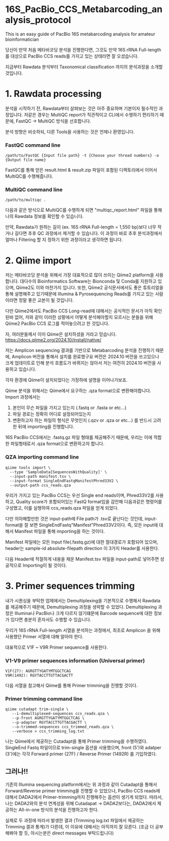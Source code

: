 # 16S_PacBio_CCS_Metabarcoding_analysis_protocol
This is an easy guide of PacBio 16S metabarcoding analysis for amateur bioinformatician

당신이 만약 처음 메타바코딩 분석을 진행한다면, 그것도 만약 16S rRNA Full-length를 대상으로 PacBio CCS reads를 가지고 있는 상태라면 잘 오셨습니다.

지금부터 Rawdata 분석부터 Taxonomical classification 까지의 분석과정을 소개할 것입니다.

# 1. Rawdata processing
분석을 시작하기 전, Rawdata부터 살펴보는 것은 아주 중요하며 기본이자 필수적인 과정입니다.
저같은 경우는 MultiQC report가 직관적이고 CLI에서 수행하기 편리하기 때문에, FastQC -> MultiQC 방식을 선호합니다.

분석 방향은 비슷하되, 다른 Tools을 사용하는 것은 언제나 환영입니다.

### FastQC command line
```Linux command
/path/to/FastQC {Input file path} -t {Choose your thread numbers} -o {Output file name}
```
FastQC를 통해 얻은 result.html & result.zip 파일이 포함된 디렉토리에서 이어서 MultiQC를 수행해줍니다.

### MultiQC command line
```Linux command
/path/to/multiqc .
```

다음과 같은 방식으로 MultiQC를 수행하게 되면 "multiqc_report.html" 파일을 통해 나의 Rawdata 정보를 확인할 수 있습니다.

만약, Rawdata가 원하는 길이 (ex. 16S rRNA Full-length = 1,550 bp)보다 너무 작거나 길다면 추후 QC 과정에서 제거할 수 있습니다.
이 과정이 바로 추후 분석과정에서 얼마나 Filtering 할 지 정하기 위한 과정이라고 생각하면 됩니다.


# 2. Qiime import
저는 메타바코딩 분석을 위해서 가장 대표적으로 많이 쓰이는 Qiime2 platform을 사용합니다.
대다수의 Bioinformatics Software는 Bionconda 및 Conda를 지원하고 있으며, Qiime2도 이와 마찬가지 입니다.
또한, Qiime2 공식문서에서도 좋은 튜토리얼을 통해 설명해주고 있기때문에 Illumina & Pyrosequencing Reads를 가지고 있는 사람이라면 정말 좋은 교본이 될 것입니다.

다만 Qiime2에서도 PacBio CCS Long-read에 대해서는 공식적인 문서가 아직 확인된바 없어, 저와 같이 이러한 상황에서 어떻게 분석해야할지 모르시는 분들을 위해 Qiime2 PacBio CCS 로그를 적어놓으려고 한 것입니다.

자, 여러분들께서 이미 Qiime은 설치하셨을 거라고 믿습니다.
https://docs.qiime2.org/2024.10/install/native/

저는 Amplicon sequencing 결과를 기반으로 Metabarcoding 분석을 진행하기 때문에, Amplicon 버전을 통해서 설치를 완료했구요 버전은 2024.10 버전을 쓰고있으나 크게 업데이트로 인해 분석 흐름도가 바뀌지는 않아서 저는 여전히 2024.10 버전을 사용하고 있습니다.

각자 환경에 Qiime이 설치되었다는 가정하에 설명을 이어나가보죠.

Qiime 분석을 위해서는 Qiime에서 요구하는 .qza format으로 변환해야합니다.
Import 과정에서는 
   1. 본인이 무슨 파일을 가지고 있는지 (.fastq or .fasta or etc...)
   2. 파일 경로는 정확히 어디로 설정되어있는지
   3. 변환하고자 하는 파일의 형식은 무엇인지 (.qzv or .qza or etc...)
를 반드시 고려한 뒤에 importing을 진행합니다.

16S PacBio CCS에서는 .fastq.gz 파일 형태를 제공해주기 때문에, 우리는 이에 적합한 파일형태로서 .qza format으로 변환하고자 합니다.


### QZA importing command line
```Linux command
qiime tools import \
  --type 'SampleData[SequencesWithQuality]' \
  --input-path manifest.tsv \
  --input-format SingleEndFastqManifestPhred33V2 \
  --output-path ccs_reads.qza
```
우리가 가지고 있는 PacBio CCS는 우선 Single end reads이며, Phred33V2를 사용하고, Quality score가 포함되어있는 FastQ format임을 감안해 다음과같은 명령어를 구성했고, 이를 실행하여 ccs_reads.qza 파일을 얻게 되었다.

다만 의아해할만한 것은 input-path에 File path가 .tsv로 끝난다는 것인데, input-format을 잘 보면 SingleEndFastq"Manifest"Phred33V2이다.
즉, 모든 input에 대해서 Manifest 파일을 통해 importing을 하는 것이다.

Manifest 파일에는 모든 Input file(.fastq.gz)에 대한 절대경로가 포함되어 있으며, 
header는
sample-id   absolute-filepath   direction
이 3가지 Header를 사용한다.

다음 Header에 적절하게 내용을 채운 Manifest.tsv 파일을 input-path로 넣어주면 성공적으로 Importing이 될 것이다.


# 3. Primer sequences trimming
내가 시퀀싱을 부탁한 업체에서는 Demultiplexing을 기본적으로 수행해서 Rawdata를 제공해주기 때문에, Demultiplexing 과정을 생략할 수 있었다.
Demultiplexing 과정은 Illumina나 PacBio나 크게 다르지 않기떄문에 Barcode sequence에 대한 정보가 있다면 충분히 혼자서도 수행할 수 있습니다.

우리가 16S rRNA Full-length 서열을 분석하는 과정에서, 최초로 Amplicon 을 위해 사용했던 Primer 서열에 대해 알아야 한다.

대표적으로 V1F ~ V9R Primer sequence를 사용한다.

### V1-V9 primer sequences information (Universal primer)
```
V1F(27): AGRGTTYGATYMTGGCTCAG
V9R(1492): RGYTACCTTGTTACGACTT 
```
다음 서열을 참고해서 Qiime를 통해 Primer trimming을 진행할 것이다.

### Primer trimming command line
```
qiime cutadapt trim-single \
   --i-demultiplexed-sequences ccs_reads.qza \
   --p-front AGRGTTYGATYMTGGCTCAG \
   --p-adapter RGYTACCTTGTTACGACTT \
   --o-trimmed-sequences ccs_trimmed_reads.qza \
   --verbose > ccs_trimming_log.txt
```

나는 Qiime에서 제공하는 Cutadapt을 통해 Primer trimming을 수행하였다.
SingleEnd Fastq 파일이므로 trim-single 옵션을 사용했으며, front (5')와 adatper (3')에는 각각 Forward primer (27F) / Reverse Primer (1492R) 를 기입하였다.

## 그러나!!
기존의 Illumina sequencing platform에서는 위 과정과 같이 Cutadapt을 통해서 Forward/Reverse primer trimming을 진행할 수 있었으나, PacBio CCS reads에 대해서 DADA2에서 Primer-trimming까지 진행해주는 옵션이 생기게 되었다.
따라서, 나는 DADA2와의 분석 연계성을 위해 Cutadapat -> DADA2보다는, DADA2에서 제공하는 All-in-one 방식의 분석을 진행하고자 한다.

실제로 두 과정에 따라서 발생한 결과 (Trimming log.txt 파일에서 제공하는 Trimming 결과 통계)가 다른데, 이 이유에 대해서는 아직까지 잘 모른다. (조금 더 공부해봐야 할 듯, 아시는분은 direct messages 부탁드립니다)
